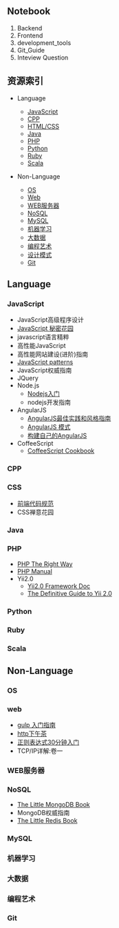 ## Notebook

1. Backend
2. Frontend
3. development_tools
4. Git_Guide
5. Inteview Question


## 资源索引

* Language
  * [JavaScript](#javascript)
  * [CPP](#cpp)
  * [HTML/CSS](#css)
  * [Java](#java)
  * [PHP](#php)
  * [Python](#python)
  * [Ruby](#ruby)
  * [Scala](#scala)

* Non-Language
  * [OS](#os)
  * [Web](#web)
  * [WEB服务器](#web服务器)
  * [NoSQL](#nosql)
  * [MySQL](#mysql)
  * [机器学习](#机器学习)
  * [大数据](#大数据)
  * [编程艺术](#编程艺术)
  * [设计模式](#设计模式)
  * [Git](#git)

## Language

### JavaScript

  * JavaScript高级程序设计
  * [JavaScript 秘密花园](http://bonsaiden.github.io/JavaScript-Garden/zh/)
  * javascript语言精粹
  * 高性能JavaScript
  * 高性能网站建设(进阶)指南
  * [JavaScript patterns](https://github.com/jayli/javascript-patterns)
  * JavaScript权威指南
  * JQuery
  * Node.js
    * [Nodejs入门](http://www.nodebeginner.org/index-zh-cn.html)
    * nodejs开发指南
  * AngularJS
    * [AngularJS最佳实践和风格指南](https://github.com/mgechev/angularjs-style-guide/blob/master/README-zh-cn.md)
    * [AngularJS 模式](https://github.com/mgechev/angularjs-in-patterns/blob/master/i18n/README-zh-cn.md)
    * [构建自己的AngularJS](https://github.com/xufei/Make-Your-Own-AngularJS/blob/master/01.md)
  * CoffeeScript
    * [CoffeeScript Cookbook](http://island205.github.io/coffeescript-cookbook.github.com/)

### CPP

### CSS
  * [前端代码规范](http://alloyteam.github.io/CodeGuide/)
  * CSS禅意花园

### Java

### PHP
  * [PHP The Right Way](http://laravel-china.github.io/php-the-right-way/)
  * [PHP Manual](http://php.net/manual/en/index.php)
  * Yii2.0
    * [Yii2.0 Framework Doc](http://www.yiiframework.com/doc-2.0/index.html)
    * [The Definitive Guide to Yii 2.0](http://www.yiiframework.com/doc-2.0/guide-index.html)

### Python

### Ruby

### Scala





## Non-Language

### OS

### web
  * [gulp 入门指南](https://github.com/nimojs/gulp-book)
  * [http下午茶](http://happypeter.github.io/tealeaf-http/#chinese)
  * [正则表达式30分钟入门](http://deerchao.net/tutorials/regex/regex.htm)
  * TCP/IP详解:卷一

### WEB服务器

### NoSQL
  * [The Little MongoDB Book](https://github.com/justinyhuang/the-little-mongodb-book-cn/blob/master/mongodb.md)
  * MongoDB权威指南
  * [The Little Redis Book](https://github.com/JasonLai256/the-little-redis-book/blob/master/cn/redis.md)

### MySQL

### 机器学习

### 大数据

### 编程艺术

### Git
